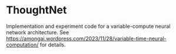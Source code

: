 # ThoughtNet

Implementation and experiment code for a variable-compute neural network architecture. See https://amongai.wordpress.com/2023/11/28/variable-time-neural-computation/ for details.
